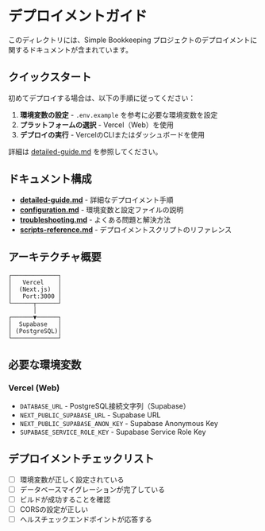 # デプロイメントガイド

このディレクトリには、Simple Bookkeeping プロジェクトのデプロイメントに関するドキュメントが含まれています。

## クイックスタート

初めてデプロイする場合は、以下の手順に従ってください：

1. **環境変数の設定** - `.env.example` を参考に必要な環境変数を設定
2. **プラットフォームの選択** - Vercel（Web）を使用
3. **デプロイの実行** - VercelのCLIまたはダッシュボードを使用

詳細は [detailed-guide.md](./detailed-guide.md) を参照してください。

## ドキュメント構成

- **[detailed-guide.md](./detailed-guide.md)** - 詳細なデプロイメント手順
- **[configuration.md](./configuration.md)** - 環境変数と設定ファイルの説明
- **[troubleshooting.md](./troubleshooting.md)** - よくある問題と解決方法
- **[scripts-reference.md](./scripts-reference.md)** - デプロイメントスクリプトのリファレンス

## アーキテクチャ概要

```
┌─────────────┐
│   Vercel    │
│  (Next.js)  │
│   Port:3000 │
└──────┬──────┘
       │
┌──────▼──────┐
│  Supabase   │
│ (PostgreSQL)│
└─────────────┘
```

## 必要な環境変数

### Vercel (Web)

- `DATABASE_URL` - PostgreSQL接続文字列（Supabase）
- `NEXT_PUBLIC_SUPABASE_URL` - Supabase URL
- `NEXT_PUBLIC_SUPABASE_ANON_KEY` - Supabase Anonymous Key
- `SUPABASE_SERVICE_ROLE_KEY` - Supabase Service Role Key

## デプロイメントチェックリスト

- [ ] 環境変数が正しく設定されている
- [ ] データベースマイグレーションが完了している
- [ ] ビルドが成功することを確認
- [ ] CORSの設定が正しい
- [ ] ヘルスチェックエンドポイントが応答する
